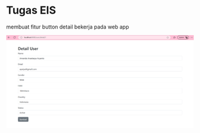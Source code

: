 # Tugas EIS

membuat fitur button detail bekerja pada web app

![Detail Page setelah men-klik button detail](detail_user.png)

